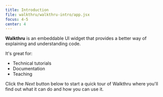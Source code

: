 ```yaml
---
title: Introduction
file: walkthru/walkthru-intro/app.jsx
focus: 4-5
center: 4
---
```


**Walkthru** is an embeddable UI widget that provides a better way of explaining and understanding code. 

It's great for:

- Technical tutorials
- Documentation
- Teaching

Click the *Next* button below to start a quick tour of Walkthru where you'll find out what it can do and how you can use it.
